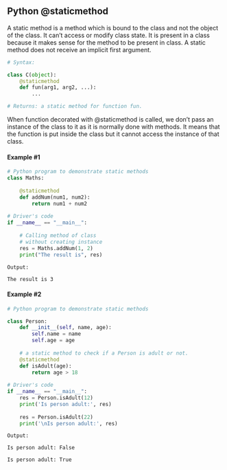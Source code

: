 ## Python @staticmethod
A static method is a method which is bound to the class and not the object of the class. It can’t access or modify 
class state. It is present in a class because it makes sense for the method to be present in class. A static method 
does not receive an implicit first argument.
```python
# Syntax:

class C(object):
    @staticmethod
    def fun(arg1, arg2, ...):
        ...

# Returns: a static method for function fun.
```
When function decorated with @staticmethod is called, we don’t pass an instance of the class to it as it is normally 
done with methods. It means that the function is put inside the class but it cannot access the instance of that class.

#### Example #1
```python
# Python program to demonstrate static methods 
class Maths: 
	
	@staticmethod
	def addNum(num1, num2): 
		return num1 + num2 
		
# Driver's code 
if __name__ == "__main__": 
	
	# Calling method of class 
	# without creating instance 
	res = Maths.addNum(1, 2) 
	print("The result is", res)
```

```
Output:

The result is 3
```

#### Example #2
```python
# Python program to demonstrate static methods 

class Person: 
	def __init__(self, name, age): 
		self.name = name 
		self.age = age 
		
	# a static method to check if a Person is adult or not. 
	@staticmethod
	def isAdult(age): 
		return age > 18
		
# Driver's code 
if __name__ == "__main__": 
	res = Person.isAdult(12) 
	print('Is person adult:', res) 
	
	res = Person.isAdult(22) 
	print('\nIs person adult:', res)
```

```
Output:

Is person adult: False

Is person adult: True
```
